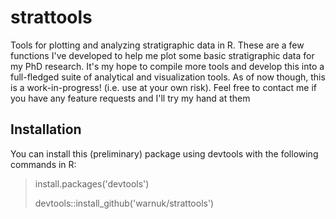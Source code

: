 # strattools
Tools for plotting and analyzing stratigraphic data in R. These are a few functions I've developed to help me plot some basic stratigraphic data for my PhD research. It's my hope to compile more tools and develop this into a full-fledged suite of analytical and visualization tools. As of now though, this is a work-in-progress! (i.e. use at your own risk). Feel free to contact me if you have any feature requests and I'll try my hand at them

## Installation
You can install this (preliminary) package using devtools with the following commands in R:
>install.packages('devtools')
>
>devtools::install_github('warnuk/strattools')

